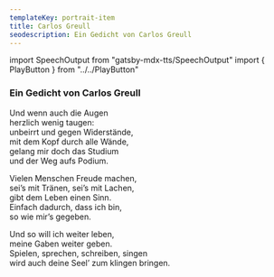 ```yaml
---
templateKey: portrait-item
title: Carlos Greull
seodescription: Ein Gedicht von Carlos Greull
---
```

import SpeechOutput from "gatsby-mdx-tts/SpeechOutput"
import { PlayButton } from "../../PlayButton"

<SpeechOutput id="gedicht-carlos-greull" customPlayButton={PlayButton}>

### Ein Gedicht von Carlos Greull

Und wenn auch die Augen\
herzlich wenig taugen:\
unbeirrt und gegen Widerstände,\
mit dem Kopf durch alle Wände,\
gelang mir doch das Studium\
und der Weg aufs Podium.  

Vielen Menschen Freude machen,\
sei’s mit Tränen, sei’s mit Lachen,\
gibt dem Leben einen Sinn.\
Einfach dadurch, dass ich bin,\
so wie mir’s gegeben.

Und so will ich weiter leben,\
meine Gaben weiter geben.\
Spielen, sprechen, schreiben, singen\
wird auch deine Seel’ zum klingen bringen.

</SpeechOutput>